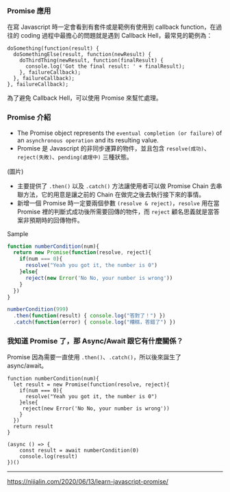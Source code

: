 ### Promise 應用

在寫 Javascript 時一定會看到有套件或是範例有使用到 callback function，在過往的 coding 過程中最擔心的問題就是遇到 Callback Hell，最常見的範例為：

```
doSomething(function(result) {
  doSomethingElse(result, function(newResult) {
    doThirdThing(newResult, function(finalResult) {
      console.log('Got the final result: ' + finalResult);
    }, failureCallback);
  }, failureCallback);
}, failureCallback);
```

為了避免 Callback Hell，可以使用 Promise 來幫忙處理。

### Promise 介紹
* The Promise object represents the `eventual completion (or failure)` of an `asynchronous operation` and its resulting value.
* Promise 是 Javascript 的非同步運算的物件，並且包含 `resolve(成功)`、`reject(失敗)`、`pending(處理中)` 三種狀態。

(圖片)


* 主要提供了 `.then()` 以及 `.catch()` 方法讓使用者可以做 Promise Chain 去串聯方法，它的用意是讓之前的 Chain 在做完之後去執行接下來的事情。
* 新增一個 Promise 時一定要兩個參數 `(resolve & reject)`，`resolve` 用在當 Promise 裡的判斷式成功後所需要回傳的物件，而 `reject` 顧名思義就是當答案非預期時的回傳物件。

Sample
``` Javascript
function numberCondition(num){
  return new Promise(function(resolve, reject){
    if(num === 0){
      resolve("Yeah you got it, the number is 0")
    }else{
      reject(new Error('No No, your number is wrong'))
    }
  })
}

numberCondition(999)
  .then(function(result) { console.log("答對了！") })
  .catch(function(error) { console.log("糟糕，答錯了") })
```

### 我知道 Promise 了，那 Async/Await 跟它有什麼關係？
Promise 因為需要一直使用 `.then()`、`.catch()`，所以後來誕生了 async/await。

```
function numberCondition(num){
  let result = new Promise(function(resolve, reject){
    if(num === 0){
      resolve("Yeah you got it, the number is 0")
    }else{
     reject(new Error('No No, your number is wrong'))
    }
  })
  return result
}

(async () => {
    const result = await numberCondition(0)
    console.log(result)
})()
```

----


https://nijialin.com/2020/06/13/learn-javascript-promise/
